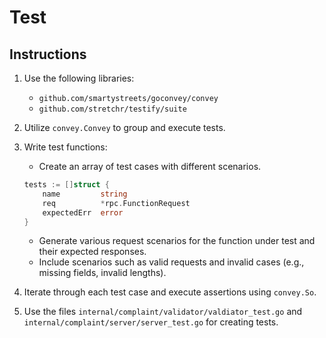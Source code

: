 # Test
## Instructions

1. Use the following libraries:
    - `github.com/smartystreets/goconvey/convey`
    - `github.com/stretchr/testify/suite`

2. Utilize `convey.Convey` to group and execute tests.

3. Write test functions:
    - Create an array of test cases with different scenarios.
    ```go
    tests := []struct {
        name         string
        req          *rpc.FunctionRequest
        expectedErr  error
    }
    ```
    - Generate various request scenarios for the function under test and their expected responses.
    - Include scenarios such as valid requests and invalid cases (e.g., missing fields, invalid lengths).

4. Iterate through each test case and execute assertions using `convey.So`.
5. Use the files `internal/complaint/validator/valdiator_test.go` and 
`internal/complaint/server/server_test.go` for creating tests.